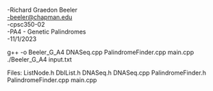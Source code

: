 -Richard Graedon Beeler  
-beeler@chapman.edu  
-cpsc350-02  
-PA4 - Genetic Palindromes  
-11/1/2023  

g++ -o Beeler_G_A4 DNASeq.cpp PalindromeFinder.cpp main.cpp
./Beeler_G_A4 input.txt

Files:
ListNode.h
DblList.h
DNASeq.h
DNASeq.cpp
PalindromeFinder.h
PalindromeFinder.cpp
main.cpp
